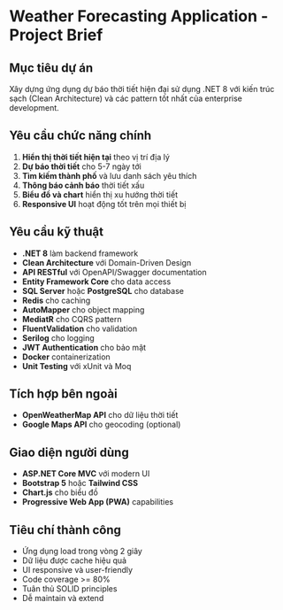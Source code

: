 # Weather Forecasting Application - Project Brief

## Mục tiêu dự án
Xây dựng ứng dụng dự báo thời tiết hiện đại sử dụng .NET 8 với kiến trúc sạch (Clean Architecture) và các pattern tốt nhất của enterprise development.

## Yêu cầu chức năng chính
1. **Hiển thị thời tiết hiện tại** theo vị trí địa lý
2. **Dự báo thời tiết** cho 5-7 ngày tới
3. **Tìm kiếm thành phố** và lưu danh sách yêu thích
4. **Thông báo cảnh báo** thời tiết xấu
5. **Biểu đồ và chart** hiển thị xu hướng thời tiết
6. **Responsive UI** hoạt động tốt trên mọi thiết bị

## Yêu cầu kỹ thuật
- **.NET 8** làm backend framework
- **Clean Architecture** với Domain-Driven Design
- **API RESTful** với OpenAPI/Swagger documentation
- **Entity Framework Core** cho data access
- **SQL Server** hoặc **PostgreSQL** cho database
- **Redis** cho caching
- **AutoMapper** cho object mapping
- **MediatR** cho CQRS pattern
- **FluentValidation** cho validation
- **Serilog** cho logging
- **JWT Authentication** cho bảo mật
- **Docker** containerization
- **Unit Testing** với xUnit và Moq

## Tích hợp bên ngoài
- **OpenWeatherMap API** cho dữ liệu thời tiết
- **Google Maps API** cho geocoding (optional)

## Giao diện người dùng
- **ASP.NET Core MVC** với modern UI
- **Bootstrap 5** hoặc **Tailwind CSS**
- **Chart.js** cho biểu đồ
- **Progressive Web App (PWA)** capabilities

## Tiêu chí thành công
- Ứng dụng load trong vòng 2 giây
- Dữ liệu được cache hiệu quả
- UI responsive và user-friendly
- Code coverage >= 80%
- Tuân thủ SOLID principles
- Dễ maintain và extend 